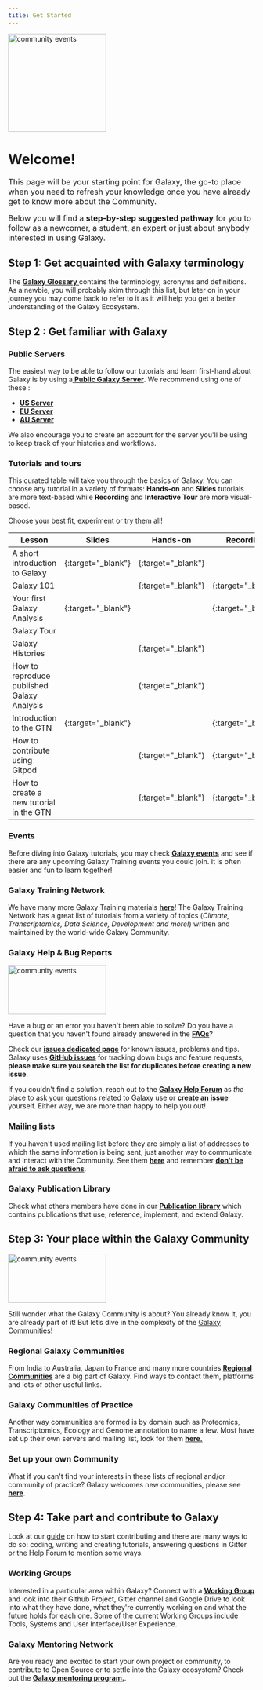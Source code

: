 ```yaml
---
title: Get Started 
---
```


<img class="img-fluid float-right" src="/images/undraw-illustrations/get-started.svg" style="width:200px;" alt="community events" />

# Welcome!

<span style="font-size:medium;">This page will be your starting point for Galaxy, the go-to place when you need to refresh your knowledge once you have already get to know more about the Community.</span>

<span style="font-size:medium;">Below you will find a __step-by-step suggested pathway__ for you to follow as a newcomer, a student, an expert or just about anybody interested in using Galaxy.</span>

## Step 1: Get acquainted with Galaxy terminology

The [__Galaxy Glossary__ <i class="fa fa-solid fa-book" aria-hidden="true"></i>](/get-started/glossary/)  contains the terminology, acronyms and definitions. As a newbie, you will probably skim through this list, but later on in your journey you may come back to refer to it as it will help you get a better understanding of the Galaxy Ecosystem. 

## Step 2 : Get familiar with Galaxy

### Public Servers

The easiest way to be able to follow our tutorials and learn first-hand about Galaxy is by using a[ __Public Galaxy Server__](/use/). We recommend using one of these :
- [**US Server**](https://usegalaxy.org)
- [**EU Server**](https://usegalaxy.eu/)  
- [**AU Server**](https://usegalaxy.org.au/)

We also encourage you to create an account for the server you'll be using to keep track of your histories and workflows.

### Tutorials and tours
This curated table will take you through the basics of Galaxy. You can choose any tutorial in a variety of formats: **Hands-on** and **Slides** tutorials are more text-based while **Recording** and **Interactive Tour** are more visual-based.

Choose your best fit, experiment or try them all!

| Lesson |  Slides | Hands-on | Recording | Interactive Tour |  
|---|---|---|---|---|
| A short introduction to Galaxy | [<i class="fab fa-slideshare" aria-hidden="true"></i>](https://training.galaxyproject.org/training-material/topics/introduction/tutorials/galaxy-intro-short/slides.html#1){:target="_blank"}   | [<i class="fa fa-laptop" aria-hidden="true"></i>](https://training.galaxyproject.org/training-material/topics/introduction/tutorials/galaxy-intro-short/tutorial.html){:target="_blank"} |  |   |   |
| Galaxy 101 |   | [<i class="fa fa-laptop" aria-hidden="true"></i>](https://training.galaxyproject.org/training-material/topics/introduction/tutorials/galaxy-intro-101-everyone/tutorial.html){:target="_blank"}   | [<i class="fas fa-video" aria-hidden="true"></i>](https://gallantries.github.io/video-library/videos/introduction/galaxy-intro-101/tutorial/){:target="_blank"}    |   |
| Your first Galaxy Analysis | [<i class="fab fa-slideshare" aria-hidden="true"></i>](https://docs.google.com/presentation/d/1rOGp4o_Dc-QIHS4YT4HizdfXTVhJB1HwPPZkSDuMhig/edit#slide=id.gbc9627d000_0_0){:target="_blank"}  |   |[<i class="fas fa-video" aria-hidden="true"></i>](https://youtu.be/1UPCrQxGwcU){:target="_blank"} |   |
| Galaxy Tour  |   |   |   | [<i class="fas fa-mouse" aria-hidden="true"></i>](https://usegalaxy.org/tours/core.galaxy_ui){:target="_blank"} |
| Galaxy Histories |   | [<i class="fa fa-laptop" aria-hidden="true"></i>](https://training.galaxyproject.org/training-material/topics/galaxy-interface/tutorials/history/tutorial.html){:target="_blank"}  |   | [<i class="fas fa-mouse" aria-hidden="true"></i>](https://usegalaxy.org/tours/core.history){:target="_blank"} |
| How to reproduce published Galaxy Analysis |  | [<i class="fa fa-laptop" aria-hidden="true"></i>](https://training.galaxyproject.org/training-material/topics/introduction/tutorials/galaxy-reproduce/tutorial.html){:target="_blank"} |   |   |
|Introduction to the GTN |[<i class="fab fa-slideshare" aria-hidden="true"></i>](https://training.galaxyproject.org/training-material/topics/contributing/slides/introduction.html#1){:target="_blank"} |   | [<i class="fas fa-video" aria-hidden="true"></i>](https://www.youtube.com/watch?v=lDqWxzWNk1k){:target="_blank"} |   |
| How to contribute using Gitpod |   | [<i class="fa fa-laptop" aria-hidden="true"></i>](https://training.galaxyproject.org/training-material/topics/contributing/tutorials/gitpod/tutorial.html){:target="_blank"}  | [<i class="fas fa-video" aria-hidden="true"></i>](https://youtu.be/_-wnsPttBCo){:target="_blank"}  |   |
|How to create a new tutorial in the GTN   |   |[<i class="fa fa-laptop" aria-hidden="true"></i>](https://training.galaxyproject.org/training-material/topics/contributing/tutorials/create-new-tutorial/tutorial.html){:target="_blank"}   |[<i class="fas fa-video" aria-hidden="true"></i>](https://www.youtube.com/watch?v=Vw9h5kvRH2k){:target="_blank"}  |   |   |

### Events

Before diving into Galaxy tutorials, you may check [**Galaxy events**](/events/) and see if there are any upcoming Galaxy Training events you could join. It is often easier and fun to learn together!

### Galaxy Training Network

We have many more Galaxy Training materials [**here**](https://training.galaxyproject.org/)! The Galaxy Training Network has a great list of tutorials from a variety of topics (_Climate, Transcriptomics, Data Science, Development and more!_) written and maintained by the world-wide Galaxy Community.

### Galaxy Help & Bug Reports

<img class="img-fluid float-right" src="/images/undraw-illustrations/fixing-bugs.svg" style="width:200px;height:100px;" alt="community events" />

Have a bug  <i style ="font-size:small;" class="fa fa-solid fa-bug"></i> or an error you haven't been able to solve? Do you have a question that you haven't found already answered in the [**FAQs**](https://training.galaxyproject.org/training-material/faq)? 

Check our [**issues dedicated page**](/issues/) for known issues, problems and tips. Galaxy uses [**GitHub issues**](https://github.com/galaxyproject/galaxy/issues) for tracking down bugs and feature requests, **please make sure you search the list for duplicates before creating a new issue**.

If you couldn't find a solution, reach out to the [**Galaxy Help Forum**](https://help.galaxyproject.org/) as *the* place to ask your questions related to Galaxy use or  [**create an issue**](https://docs.github.com/es/issues/tracking-your-work-with-issues/creating-an-issue) yourself. Either way, we are more than happy to help you out!

### Mailing lists
If you haven't used mailing list before they are simply a list of addresses to which the same information is being sent, just another way to communicate and interact with the Community. See them [**here**](/mailing-lists/) and remember [**don't be afraid to ask questions**](/mailing-lists#new-to-mailing-lists/).

### Galaxy Publication Library
Check what others members have done in our [**Publication library**](https://www.zotero.org/groups/1732893/galaxy) which contains publications that use, reference, implement, and extend Galaxy.

## Step 3:  Your place within the Galaxy Community

<img class="img-fluid float-right" src="/images/undraw-illustrations/connected-people.svg" style="width:200px;height:100px;" alt="community events" />

Still wonder what the Galaxy Community is about?
You already know it, you are already part of it! But let’s dive in the complexity of the [Galaxy Communities](/community/)!

### Regional Galaxy Communities
From India to Australia, Japan to France and many more countries [**Regional Communities**](/community/#regional-communities) are a big part of Galaxy. Find ways to contact them, platforms and lots of other useful links.

### Galaxy Communities of Practice

Another way communities are formed is by domain such as Proteomics, Transcriptomics, Ecology and Genome annotation to name a few. Most have set up their own servers and mailing list, look for them [**here.**](/community/#communities-of-practice)

### Set up your own Community
What if you can't find your interests in these lists of regional and/or community of practice? Galaxy welcomes new communities, please see [**here**](/get-started/new-leads).

## Step 4: Take part and contribute to Galaxy

Look at our [guide](https://galaxyproject.org/community/contributing/) on how to start contributing and there are many ways to do so: coding, writing and creating tutorials, answering questions in Gitter or the Help Forum to mention some ways.

### Working Groups
Interested in a particular area within Galaxy? Connect with a [**Working Group**](/community/wg/) and look into their Github Project, Gitter channel and Google Drive to look into what they have done, what they're currently working on and what the future holds for each one.
Some of the current Working Groups include Tools, Systems and User Interface/User Experience.

### Galaxy Mentoring Network

Are you ready and excited to start your own project or community, to contribute to Open Source or to settle into the Galaxy ecosystem?
Check out the [**Galaxy mentoring program.**](https://galaxy-mentor-network.netlify.app/).


